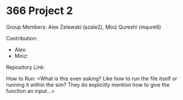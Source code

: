 # 366 Project 2
 
Group Members: Alex Zelewski (azale2), Moiz Qureshi (mqure6)

Contribution: 
- Alex: <Insert something>
- Moiz: <Names are weird...>

Repository Link: <Insert Repo link>

How to Run:
<What is this even asking? Like how to run the file itself or running it within the sim?
 They do explicitly mention how to give the function an input...>
